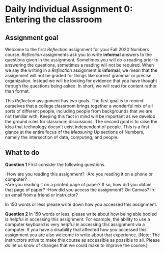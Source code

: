 # Daily Individual Assignment 0:  Entering the classroom

## Assignment goal

Welcome to the first *Reflection* assignment for your Fall 2020 Numbers course.  *Reflection* assignments ask you to write **informal** answers to the questions given in the assignment.  Sometimes you will do a reading prior to answering the questions, sometimes a reading will not be required.  When we say the writing in a *Reflection* assignment is **informal**, we mean that the assignment will not be graded for things like correct grammar or precise organization. Instead we will be looking for evidence that you have thought through the questions being asked.  In short, we will read for content rather than format.

This *Reflection* assignment has two goals. The first goal is to remind ourselves that a college classroom brings together a wonderful mix of all sorts of different people, including people from backgrounds that we are not familiar with. Keeping this fact in mind will be important as we develop the ground rules for classroom discussions. The second goal is to raise the idea that technology doesn't exist independent of people. This is a first glance at the entire focus of the *Measuring Up* sections of Numbers, namely the intersection of data, computing, and people.

## What to do

**Question 1** First consider the following questions.

-How are you reading this assignment? 
-Are you reading it on a phone or computer?  
-Are you reading it on a printed page of paper? If so, how did you obtain that page of paper?
-How did you access the assignment?  On Canvas? In an email from a friend or instructor?

In 150 words or less please write down how you accessed this assignment.

**Question 2** In 150 words or less, please write about how being able bodied is helpful in accessing this assignment. For example, the ability to use a computer keyboard is very helpful in accessing this assignment via a computer.  If you have a disability that affected how you accessed this assignment you are also welcome to write about that experience.  (Note:  The instructors strive to make this course as accessible as possible to all.  Please do let us know of changes that we could make to improve the course.)




